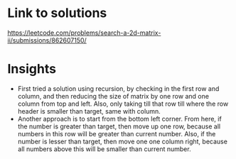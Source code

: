 # Link to solutions
https://leetcode.com/problems/search-a-2d-matrix-ii/submissions/862607150/

# Insights
* First tried a solution using recursion, by checking in the first row and column, and then reducing the size of matrix by one row and one column from top and left. Also, only taking till that row till where the row header is smaller than target, same with column.
* Another approach is to start from the bottom left corner. From here, if the number is greater than target, then move up one row, because all numbers in this row will be greater than current number. Also, if the number is lesser than target, then move one one column right, because all numbers above this will be smaller than current number.